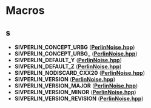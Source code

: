
# Macros



## s

* **SIVPERLIN\_CONCEPT\_URBG** ([**PerlinNoise.hpp**](_perlin_noise_8hpp.md))
* **SIVPERLIN\_CONCEPT\_URBG\_** ([**PerlinNoise.hpp**](_perlin_noise_8hpp.md))
* **SIVPERLIN\_DEFAULT\_Y** ([**PerlinNoise.hpp**](_perlin_noise_8hpp.md))
* **SIVPERLIN\_DEFAULT\_Z** ([**PerlinNoise.hpp**](_perlin_noise_8hpp.md))
* **SIVPERLIN\_NODISCARD\_CXX20** ([**PerlinNoise.hpp**](_perlin_noise_8hpp.md))
* **SIVPERLIN\_VERSION** ([**PerlinNoise.hpp**](_perlin_noise_8hpp.md))
* **SIVPERLIN\_VERSION\_MAJOR** ([**PerlinNoise.hpp**](_perlin_noise_8hpp.md))
* **SIVPERLIN\_VERSION\_MINOR** ([**PerlinNoise.hpp**](_perlin_noise_8hpp.md))
* **SIVPERLIN\_VERSION\_REVISION** ([**PerlinNoise.hpp**](_perlin_noise_8hpp.md))





